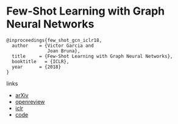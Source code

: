 #  Few-Shot Learning with Graph Neural Networks

```
@inproceedings{few_shot_gcn_iclr18,
  author    = {Victor Garcia and
               Joan Bruna},
  title     = {Few-Shot Learning with Graph Neural Networks},
  booktitle   = {ICLR},
  year      = {2018}
}
```

links
- [arXiv](https://arxiv.org/abs/1711.04043)
- [openreview](https://openreview.net/forum?id=BJj6qGbRW)
- [iclr](https://iclr.cc/Conferences/2018/Schedule?showEvent=43)
- [code](https://github.com/vgsatorras/few-shot-gnn)
